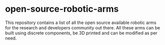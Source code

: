 # open-source-robotic-arms
This repository contains a list of all the open source available robotic arms for the research and developers community out there. All these arms can be built using discrete components, be 3D printed and can be modified as per need.
